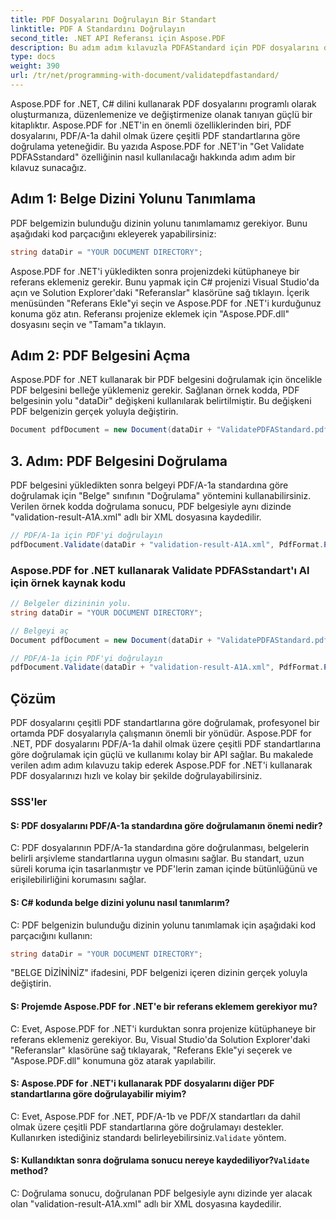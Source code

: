 ```yaml
---
title: PDF Dosyalarını Doğrulayın Bir Standart
linktitle: PDF A Standardını Doğrulayın
second_title: .NET API Referansı için Aspose.PDF
description: Bu adım adım kılavuzla PDFAStandard için PDF dosyalarını doğrulamak amacıyla Aspose.PDF for .NET'i nasıl kullanacağınızı öğrenin.
type: docs
weight: 390
url: /tr/net/programming-with-document/validatepdfastandard/
---
```

Aspose.PDF for .NET, C# dilini kullanarak PDF dosyalarını programlı olarak oluşturmanıza, düzenlemenize ve değiştirmenize olanak tanıyan güçlü bir kitaplıktır. Aspose.PDF for .NET'in en önemli özelliklerinden biri, PDF dosyalarını, PDF/A-1a dahil olmak üzere çeşitli PDF standartlarına göre doğrulama yeteneğidir. Bu yazıda Aspose.PDF for .NET'in "Get Validate PDFASstandard" özelliğinin nasıl kullanılacağı hakkında adım adım bir kılavuz sunacağız. 

## Adım 1: Belge Dizini Yolunu Tanımlama

PDF belgemizin bulunduğu dizinin yolunu tanımlamamız gerekiyor. Bunu aşağıdaki kod parçacığını ekleyerek yapabilirsiniz:

```csharp
string dataDir = "YOUR DOCUMENT DIRECTORY";
```
Aspose.PDF for .NET'i yükledikten sonra projenizdeki kütüphaneye bir referans eklemeniz gerekir. Bunu yapmak için C# projenizi Visual Studio'da açın ve Solution Explorer'daki "Referanslar" klasörüne sağ tıklayın. İçerik menüsünden "Referans Ekle"yi seçin ve Aspose.PDF for .NET'i kurduğunuz konuma göz atın. Referansı projenize eklemek için "Aspose.PDF.dll" dosyasını seçin ve "Tamam"a tıklayın.

## Adım 2: PDF Belgesini Açma

Aspose.PDF for .NET kullanarak bir PDF belgesini doğrulamak için öncelikle PDF belgesini belleğe yüklemeniz gerekir. Sağlanan örnek kodda, PDF belgesinin yolu "dataDir" değişkeni kullanılarak belirtilmiştir. Bu değişkeni PDF belgenizin gerçek yoluyla değiştirin.

```csharp
Document pdfDocument = new Document(dataDir + "ValidatePDFAStandard.pdf");
```

## 3. Adım: PDF Belgesini Doğrulama

PDF belgesini yükledikten sonra belgeyi PDF/A-1a standardına göre doğrulamak için "Belge" sınıfının "Doğrulama" yöntemini kullanabilirsiniz. Verilen örnek kodda doğrulama sonucu, PDF belgesiyle aynı dizinde "validation-result-A1A.xml" adlı bir XML dosyasına kaydedilir.

```csharp
// PDF/A-1a için PDF'yi doğrulayın
pdfDocument.Validate(dataDir + "validation-result-A1A.xml", PdfFormat.PDF_A_1A);
```

### Aspose.PDF for .NET kullanarak Validate PDFASstandart'ı Al için örnek kaynak kodu

```csharp
// Belgeler dizininin yolu.
string dataDir = "YOUR DOCUMENT DIRECTORY";

// Belgeyi aç
Document pdfDocument = new Document(dataDir + "ValidatePDFAStandard.pdf");

// PDF/A-1a için PDF'yi doğrulayın
pdfDocument.Validate(dataDir + "validation-result-A1A.xml", PdfFormat.PDF_A_1A);
```

## Çözüm

PDF dosyalarını çeşitli PDF standartlarına göre doğrulamak, profesyonel bir ortamda PDF dosyalarıyla çalışmanın önemli bir yönüdür. Aspose.PDF for .NET, PDF dosyalarını PDF/A-1a dahil olmak üzere çeşitli PDF standartlarına göre doğrulamak için güçlü ve kullanımı kolay bir API sağlar. Bu makalede verilen adım adım kılavuzu takip ederek Aspose.PDF for .NET'i kullanarak PDF dosyalarınızı hızlı ve kolay bir şekilde doğrulayabilirsiniz.

### SSS'ler

#### S: PDF dosyalarını PDF/A-1a standardına göre doğrulamanın önemi nedir?

C: PDF dosyalarının PDF/A-1a standardına göre doğrulanması, belgelerin belirli arşivleme standartlarına uygun olmasını sağlar. Bu standart, uzun süreli koruma için tasarlanmıştır ve PDF'lerin zaman içinde bütünlüğünü ve erişilebilirliğini korumasını sağlar.

#### S: C# kodunda belge dizini yolunu nasıl tanımlarım?

C: PDF belgenizin bulunduğu dizinin yolunu tanımlamak için aşağıdaki kod parçacığını kullanın:

```csharp
string dataDir = "YOUR DOCUMENT DIRECTORY";
```

"BELGE DİZİNİNİZ" ifadesini, PDF belgenizi içeren dizinin gerçek yoluyla değiştirin.

#### S: Projemde Aspose.PDF for .NET'e bir referans eklemem gerekiyor mu?

C: Evet, Aspose.PDF for .NET'i kurduktan sonra projenize kütüphaneye bir referans eklemeniz gerekiyor. Bu, Visual Studio'da Solution Explorer'daki "Referanslar" klasörüne sağ tıklayarak, "Referans Ekle"yi seçerek ve "Aspose.PDF.dll" konumuna göz atarak yapılabilir.

#### S: Aspose.PDF for .NET'i kullanarak PDF dosyalarını diğer PDF standartlarına göre doğrulayabilir miyim?

 C: Evet, Aspose.PDF for .NET, PDF/A-1b ve PDF/X standartları da dahil olmak üzere çeşitli PDF standartlarına göre doğrulamayı destekler. Kullanırken istediğiniz standardı belirleyebilirsiniz.`Validate` yöntem.

####  S: Kullandıktan sonra doğrulama sonucu nereye kaydediliyor?`Validate` method?

C: Doğrulama sonucu, doğrulanan PDF belgesiyle aynı dizinde yer alacak olan "validation-result-A1A.xml" adlı bir XML dosyasına kaydedilir.